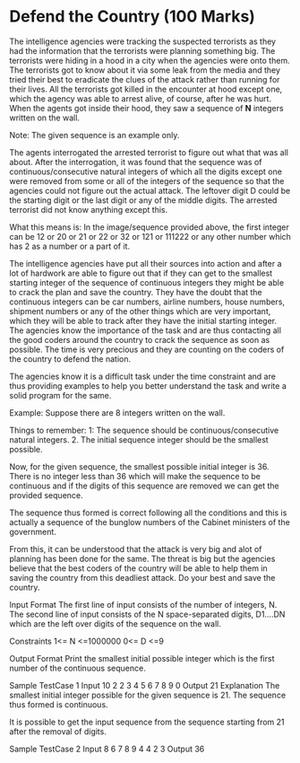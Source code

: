 # Defend the Country (100 Marks)
The intelligence agencies were tracking the suspected terrorists as they had the information that the terrorists were planning something big. 
The terrorists were hiding in a hood in a city when the agencies were onto them. 
The terrorists got to know about it via some leak from the media and they tried their best to eradicate the clues of the attack rather than running
for their lives. All the terrorists got killed in the encounter at hood except one, which the agency was able to arrest alive, of course, 
after he was hurt. When the agents got inside their hood, they saw a sequence of **N** integers written on the wall.


Note: The given sequence is an example only. 

The agents interrogated the arrested terrorist to figure out what that was all about. After the interrogation, it was found that the sequence was of continuous/consecutive natural integers of which all the digits except one were removed from some or all of the integers of the sequence so that the agencies could not figure out the actual attack. The leftover digit D could be the starting digit or the last digit or any of the middle digits. The arrested terrorist did not know anything except this.

What this means is:
In the image/sequence provided above, the first integer can be 12 or 20 or 21 or 22 or 32 or 121 or 111222 or any other number which has 2 as a number or a part of it. 

The intelligence agencies have put all their sources into action and after a lot of hardwork are able to figure out that if they can get to the smallest starting integer of the sequence of continuous integers they might be able to crack the plan and save the country. They have the doubt that the continuous integers can be car numbers, airline numbers, house numbers, shipment numbers or any of the other things which are very important, which they will be able to track after they have the initial starting integer. The agencies know the importance of the task and are thus contacting all the good coders around the country to crack the sequence as soon as possible. The time is very precious and they are counting on the coders of the country to defend the nation.

The agencies know it is a difficult task under the time constraint and are thus providing examples to help you better understand the task and write a solid program for the same.

Example:
Suppose there are 8 integers written on the wall.

 

Things to remember:
1: The sequence should be continuous/consecutive natural integers.
2. The initial sequence integer should be the smallest possible.

Now, for the given sequence, the smallest possible initial integer is 36. There is no integer less than 36 which will make the sequence to be continuous and if the digits of this sequence are removed we can get the provided sequence.

 

The sequence thus formed is correct following all the conditions and this is actually a sequence of the bunglow numbers of the Cabinet ministers of the government.

From this, it can be understood that the attack is very big and alot of planning has been done for the same. The threat is big but the agencies believe that the best coders of the country will be able to help them in saving the country from this deadliest attack. Do your best and save the country.



Input Format
The first line of input consists of the number of integers, N.
The second line of input consists of the N space-separated digits, D1….DN which are the left over digits of the sequence on the wall.



Constraints
1<= N <=1000000
0<= D <=9



Output Format
Print the smallest initial possible integer which is the first number of the continuous sequence.



Sample TestCase 1
Input
10
2 2 3 4 5 6 7 8 9 0
Output
21
Explanation
The smallest initial integer possible for the given sequence is 21. The sequence thus formed is continuous.


 


It is possible to get the input sequence from the sequence starting from 21 after the removal of digits. 


Sample TestCase 2
Input
8
6 7 8 9 4 4 2 3
Output
36
